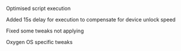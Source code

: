 Optimised script execution

Added 15s delay for execution to compensate for device unlock speed

Fixed some tweaks not applying

Oxygen OS specific tweaks
